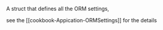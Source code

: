 A struct that defines all the ORM settings, 

see the [[cookbook-Appication-ORMSettings]] for the details